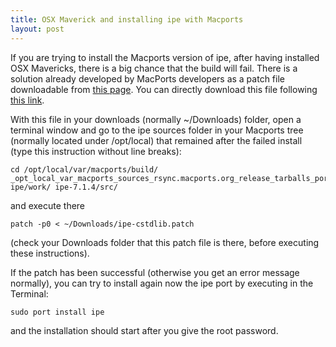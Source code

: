 ```yaml
---
title: OSX Maverick and installing ipe with Macports
layout: post
---
```

If you are trying to install the Macports version of ipe, after having installed OSX Mavericks, there is a big chance that the build will fail. There is a solution already developed by MacPorts developers as a patch file downloadable from [this page](http://trac.macports.org/ticket/41049). You can directly download this file following [this link](http://trac.macports.org/attachment/ticket/41049/ipe-cstdlib.patch).

With this file in your downloads (normally ~/Downloads) folder, open a terminal window and go to the ipe sources folder in your Macports tree (normally located under /opt/local) that remained after the failed install (type this instruction without line breaks):

    cd /opt/local/var/macports/build/    
    _opt_local_var_macports_sources_rsync.macports.org_release_tarballs_ports_graphics_ipe/
    ipe/work/ ipe-7.1.4/src/

and execute there 

    patch -p0 < ~/Downloads/ipe-cstdlib.patch

(check your Downloads folder that this patch file is there, before executing these instructions).

If the patch has been successful (otherwise you get an error message normally), you can try to install again now the ipe port by executing in the Terminal:

    sudo port install ipe

and the installation should start after you give the root password.
